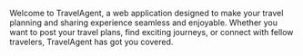 Welcome to TravelAgent, a web application designed to make your travel planning and sharing experience seamless and enjoyable. Whether you want to post your travel plans, find exciting journeys, or connect with fellow travelers, TravelAgent has got you covered. 
